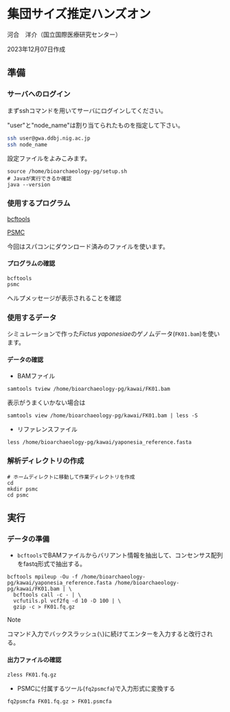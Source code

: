 # 集団サイズ推定ハンズオン

河合　洋介（国立国際医療研究センター）

2023年12月07日作成

## 準備

### サーバへのログイン

まずsshコマンドを用いてサーバにログインしてください。

"user"と"node_name"は割り当てられたものを指定して下さい。

```sh
ssh user@gwa.ddbj.nig.ac.jp
ssh node_name
```

設定ファイルをよみこみます。

```
source /home/bioarchaeology-pg/setup.sh
# Javaが実行できるか確認
java --version
```

### 使用するプログラム

[bcftools](https://github.com/samtools/bcftools)

[PSMC](https://github.com/lh3/psmc)

今回はスパコンにダウンロード済みのファイルを使います。

#### プログラムの確認
```
bcftools
psmc
```

ヘルプメッセージが表示されることを確認

### 使用するデータ
シミュレーションで作った*Fictus yaponesiae*のゲノムデータ(`FK01.bam`)を使います。

#### データの確認
* BAMファイル
```
samtools tview /home/bioarchaeology-pg/kawai/FK01.bam
```
表示がうまくいかない場合は
```
samtools view /home/bioarchaeology-pg/kawai/FK01.bam | less -S
```

* リファレンスファイル
```
less /home/bioarchaeology-pg/kawai/yaponesia_reference.fasta
```

### 解析ディレクトリの作成
```
# ホームディレクトに移動して作業ディレクトリを作成
cd
mkdir psmc
cd psmc
```

## 実行
### データの準備
* `bcftools`でBAMファイルからバリアント情報を抽出して、コンセンサス配列をfastq形式で抽出する。
```
bcftools mpileup -Ou -f /home/bioarchaeology-pg/kawai/yaponesia_reference.fasta /home/bioarchaeology-pg/kawai/FK01.bam | \
  bcftools call -c - | \
  vcfutils.pl vcf2fq -d 10 -D 100 | \
  gzip -c > FK01.fq.gz
```

>[!NOTE]
>コマンド入力でバックスラッシュ(`\`)に続けてエンターを入力すると改行される。

#### 出力ファイルの確認
```
zless FK01.fq.gz
```

* PSMCに付属するツール(`fq2psmcfa`)で入力形式に変換する
```
fq2psmcfa FK01.fq.gz > FK01.psmcfa
```

